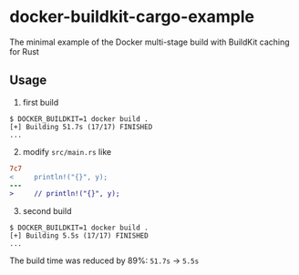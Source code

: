 # docker-buildkit-cargo-example

The minimal example of the Docker multi-stage build with BuildKit caching for Rust

## Usage

1. first build
```
$ DOCKER_BUILDKIT=1 docker build .
[+] Building 51.7s (17/17) FINISHED
...
```

2. modify `src/main.rs` like
```diff
7c7
<     println!("{}", y);
---
>     // println!("{}", y);
```

3. second build
```
$ DOCKER_BUILDKIT=1 docker build .
[+] Building 5.5s (17/17) FINISHED
...
```

The build time was reduced by 89%: `51.7s` -> `5.5s`
